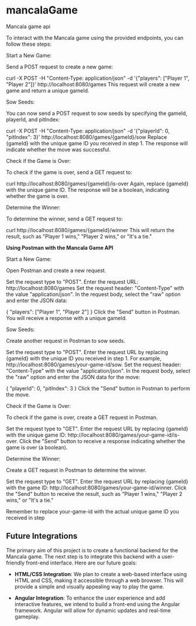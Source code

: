# mancalaGame
Mancala game api

To interact with the Mancala game using the provided endpoints, you can follow these steps:

Start a New Game:

Send a POST request to create a new game:

curl -X POST -H "Content-Type: application/json" -d '{"players": ["Player 1", "Player 2"]}' http://localhost:8080/games
This request will create a new game and return a unique gameId.

Sow Seeds:

You can now send a POST request to sow seeds by specifying the gameId, playerId, and pitIndex:


curl -X POST -H "Content-Type: application/json" -d '{"playerId": 0, "pitIndex": 3}' http://localhost:8080/games/{gameId}/sow
Replace {gameId} with the unique game ID you received in step 1. The response will indicate whether the move was successful.

Check if the Game is Over:

To check if the game is over, send a GET request to:


curl http://localhost:8080/games/{gameId}/is-over
Again, replace {gameId} with the unique game ID. The response will be a boolean, indicating whether the game is over.

Determine the Winner:

To determine the winner, send a GET request to:


curl http://localhost:8080/games/{gameId}/winner
This will return the result, such as "Player 1 wins," "Player 2 wins," or "It's a tie."




>>>>>>>>>>>>>>>>>>>>>>>>>>>>>>>>>>>>>>>>>
**Using Postman with the Mancala Game API**

Start a New Game:

Open Postman and create a new request.

Set the request type to "POST".
Enter the request URL: http://localhost:8080/games
Set the request header: "Content-Type" with the value "application/json".
In the request body, select the "raw" option and enter the JSON data:

{
  "players": ["Player 1", "Player 2"]
}
Click the "Send" button in Postman. You will receive a response with a unique gameId.

Sow Seeds:

Create another request in Postman to sow seeds.

Set the request type to "POST".
Enter the request URL by replacing {gameId} with the unique ID you received in step 1. For example, http://localhost:8080/games/your-game-id/sow.
Set the request header: "Content-Type" with the value "application/json".
In the request body, select the "raw" option and enter the JSON data for the move:

{
  "playerId": 0,
  "pitIndex": 3
}
Click the "Send" button in Postman to perform the move.

Check if the Game is Over:

To check if the game is over, create a GET request in Postman.

Set the request type to "GET".
Enter the request URL by replacing {gameId} with the unique game ID: http://localhost:8080/games/your-game-id/is-over.
Click the "Send" button to receive a response indicating whether the game is over (a boolean).

Determine the Winner:

Create a GET request in Postman to determine the winner.

Set the request type to "GET".
Enter the request URL by replacing {gameId} with the game ID: http://localhost:8080/games/your-game-id/winner.
Click the "Send" button to receive the result, such as "Player 1 wins," "Player 2 wins," or "It's a tie."

Remember to replace your-game-id with the actual unique game ID you received in step 


## Future Integrations

The primary aim of this project is to create a functional backend for the Mancala game. The next step is to integrate this backend with a user-friendly front-end interface. Here are our future goals:

- **HTML/CSS Integration**: We plan to create a web-based interface using HTML and CSS, making it accessible through a web browser. This will provide a simple and visually appealing way to play the game.

- **Angular Integration**: To enhance the user experience and add interactive features, we intend to build a front-end using the Angular framework. Angular will allow for dynamic updates and real-time gameplay.

